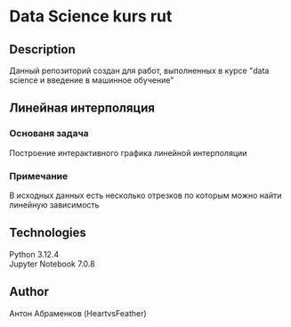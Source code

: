 # Data Science kurs rut
## Description
Данный репозиторий создан для работ, выполненных в курсе "data science и введение в машинное обучение"
## Линейная интерполяция
### Основаня задача
Построение интерактивного графика линейной интерполяции
### Примечание
В исходных данных есть несколько отрезков по которым можно найти линейную зависимость

## Technologies
Python 3.12.4\
Jupyter Notebook 7.0.8
## Author
Антон Абраменков (HeartvsFeather)
